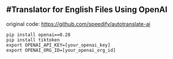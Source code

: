 #Translator for English Files Using OpenAI
---
original code: https://github.com/speedify/autotranslate-ai

```
pip install openai==0.28
pip install tiktoken
export OPENAI_API_KEY=[your_openai_key]
export OPENAI_ORG_ID=[your_openai_org_id]
```